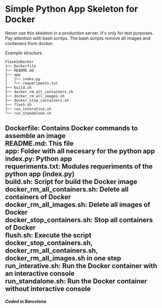 # Simple Python App Skeleton for Docker

Never use this skeleton in a production server. It's only for test purposes.  
Pay attention with bash scritps. The bash scripts remove all images and containers from docker.  

Example structure  

```
FlaskInDocker
├── Dockerfile
├── README.md
├── app
│   ├── index.py
│   └── requeriments.txt
├── build.sh
├── docker_rm_all_containers.sh
├── docker_rm_all_images.sh
├── docker_stop_containers.sh
├── flush.sh
├── run_interative.sh
└── run_standalone.sh
```

Dockerfile: Contains Docker commands to assemble an image  
README.md: This file  
app: Folder with all necesary for the python app  
index.py: Python app  
requeriments.txt: Modules requeriments of the python app (index.py)  
build.sh: Script for build the Docker image  
docker_rm_all_containers.sh: Delete all containers of Docker  
docker_rm_all_images.sh: Delete all images of Docker  
docker_stop_containers.sh: Stop all containers of Docker  
flush.sh: Execute the script docker_stop_containers.sh, docker_rm_all_containers.sh, docker_rm_all_images.sh in one step  
run_interative.sh: Run the Docker container with an interactive console  
run_standalone.sh: Run the Docker container without interactive console  
---
##### Coded in Barcelona  

